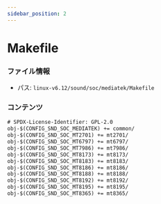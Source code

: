 ```yaml
---
sidebar_position: 2
---
```

# Makefile

### ファイル情報

- パス: `linux-v6.12/sound/soc/mediatek/Makefile`

### コンテンツ

```txt
# SPDX-License-Identifier: GPL-2.0
obj-$(CONFIG_SND_SOC_MEDIATEK) += common/
obj-$(CONFIG_SND_SOC_MT2701) += mt2701/
obj-$(CONFIG_SND_SOC_MT6797) += mt6797/
obj-$(CONFIG_SND_SOC_MT7986) += mt7986/
obj-$(CONFIG_SND_SOC_MT8173) += mt8173/
obj-$(CONFIG_SND_SOC_MT8183) += mt8183/
obj-$(CONFIG_SND_SOC_MT8186) += mt8186/
obj-$(CONFIG_SND_SOC_MT8188) += mt8188/
obj-$(CONFIG_SND_SOC_MT8192) += mt8192/
obj-$(CONFIG_SND_SOC_MT8195) += mt8195/
obj-$(CONFIG_SND_SOC_MT8365) += mt8365/

```
